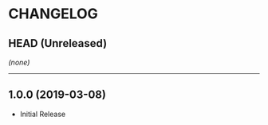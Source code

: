 CHANGELOG
=========

## HEAD (Unreleased)
_(none)_

--------------------

## 1.0.0 (2019-03-08)
* Initial Release
